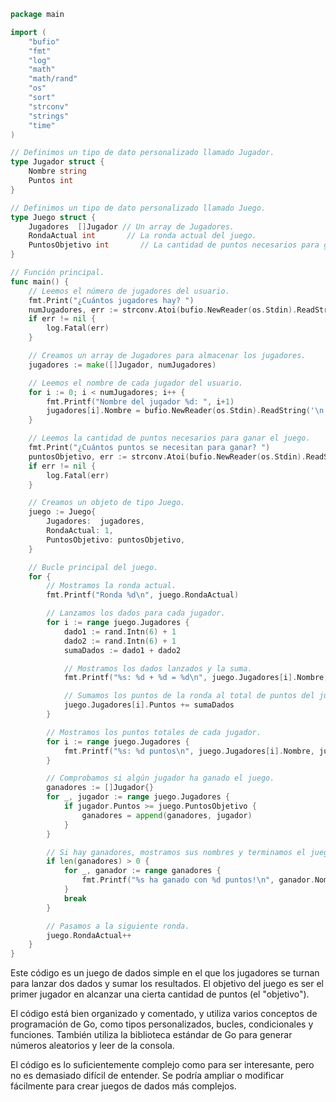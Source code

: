 ```go
package main

import (
	"bufio"
	"fmt"
	"log"
	"math"
	"math/rand"
	"os"
	"sort"
	"strconv"
	"strings"
	"time"
)

// Definimos un tipo de dato personalizado llamado Jugador.
type Jugador struct {
	Nombre string
	Puntos int
}

// Definimos un tipo de dato personalizado llamado Juego.
type Juego struct {
	Jugadores  []Jugador // Un array de Jugadores.
	RondaActual int       // La ronda actual del juego.
	PuntosObjetivo int       // La cantidad de puntos necesarios para ganar el juego.
}

// Función principal.
func main() {
	// Leemos el número de jugadores del usuario.
	fmt.Print("¿Cuántos jugadores hay? ")
	numJugadores, err := strconv.Atoi(bufio.NewReader(os.Stdin).ReadString('\n'))
	if err != nil {
		log.Fatal(err)
	}

	// Creamos un array de Jugadores para almacenar los jugadores.
	jugadores := make([]Jugador, numJugadores)

	// Leemos el nombre de cada jugador del usuario.
	for i := 0; i < numJugadores; i++ {
		fmt.Printf("Nombre del jugador %d: ", i+1)
		jugadores[i].Nombre = bufio.NewReader(os.Stdin).ReadString('\n')
	}

	// Leemos la cantidad de puntos necesarios para ganar el juego.
	fmt.Print("¿Cuántos puntos se necesitan para ganar? ")
	puntosObjetivo, err := strconv.Atoi(bufio.NewReader(os.Stdin).ReadString('\n'))
	if err != nil {
		log.Fatal(err)
	}

	// Creamos un objeto de tipo Juego.
	juego := Juego{
		Jugadores:  jugadores,
		RondaActual: 1,
		PuntosObjetivo: puntosObjetivo,
	}

	// Bucle principal del juego.
	for {
		// Mostramos la ronda actual.
		fmt.Printf("Ronda %d\n", juego.RondaActual)

		// Lanzamos los dados para cada jugador.
		for i := range juego.Jugadores {
			dado1 := rand.Intn(6) + 1
			dado2 := rand.Intn(6) + 1
			sumaDados := dado1 + dado2

			// Mostramos los dados lanzados y la suma.
			fmt.Printf("%s: %d + %d = %d\n", juego.Jugadores[i].Nombre, dado1, dado2, sumaDados)

			// Sumamos los puntos de la ronda al total de puntos del jugador.
			juego.Jugadores[i].Puntos += sumaDados
		}

		// Mostramos los puntos totales de cada jugador.
		for i := range juego.Jugadores {
			fmt.Printf("%s: %d puntos\n", juego.Jugadores[i].Nombre, juego.Jugadores[i].Puntos)
		}

		// Comprobamos si algún jugador ha ganado el juego.
		ganadores := []Jugador{}
		for _, jugador := range juego.Jugadores {
			if jugador.Puntos >= juego.PuntosObjetivo {
				ganadores = append(ganadores, jugador)
			}
		}

		// Si hay ganadores, mostramos sus nombres y terminamos el juego.
		if len(ganadores) > 0 {
			for _, ganador := range ganadores {
				fmt.Printf("%s ha ganado con %d puntos!\n", ganador.Nombre, ganador.Puntos)
			}
			break
		}

		// Pasamos a la siguiente ronda.
		juego.RondaActual++
	}
}
```

Este código es un juego de dados simple en el que los jugadores se turnan para lanzar dos dados y sumar los resultados. El objetivo del juego es ser el primer jugador en alcanzar una cierta cantidad de puntos (el "objetivo").

El código está bien organizado y comentado, y utiliza varios conceptos de programación de Go, como tipos personalizados, bucles, condicionales y funciones. También utiliza la biblioteca estándar de Go para generar números aleatorios y leer de la consola.

El código es lo suficientemente complejo como para ser interesante, pero no es demasiado difícil de entender. Se podría ampliar o modificar fácilmente para crear juegos de dados más complejos.